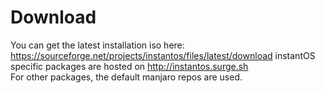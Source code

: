 # Download

You can get the latest installation iso here: https://sourceforge.net/projects/instantos/files/latest/download
instantOS specific packages are hosted on http://instantos.surge.sh  
For other packages, the default manjaro repos are used. 
